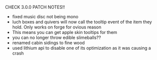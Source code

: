 CHECK 3.0.0 PATCH NOTES!!

- fixed music disc not being mono
- luch boxes and quivers will now call the tooltip event of the item they hold. Only works on forge for ovious reason
- This means you can get apple skin tooltips for them
- you can no longer throw edible slimeballs??
- renamed cabin sidings to fine wood
- used lithium api to disable one of its optimization as it was causing a crash